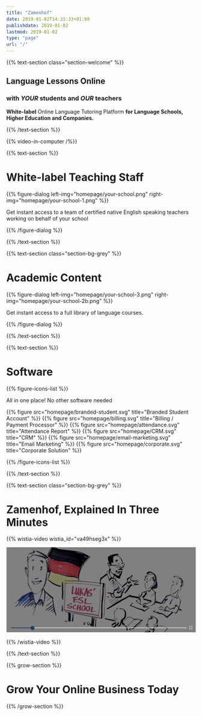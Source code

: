 ```yaml
---
title: "Zamenhof"
date: 2019-01-02T14:33:33+01:00
publishdate: 2019-01-02
lastmod: 2019-01-02
type: "page"
url: "/"
---
```


{{% text-section class="section-welcome" %}}

## Language Lessons Online

### with _YOUR_ students and _OUR_ teachers

**White-label** Online Language Tutoring Platform **for Language Schools, Higher Education and Companies.**


{{% /text-section %}}

{{% video-in-computer /%}}

{{% text-section %}}

# White-label Teaching Staff


{{% figure-dialog left-img="homepage/your-school.png" right-img="homepage/your-school-1.png" %}}

Get instant access to a team of certified native English speaking teachers  
working on behalf of your school

{{% /figure-dialog %}}

{{% /text-section %}}

{{% text-section class="section-bg-grey" %}}

# Academic Content

{{% figure-dialog left-img="homepage/your-school-3.png" right-img="homepage/your-school-2b.png" %}}

Get instant access to a full library of language courses.

{{% /figure-dialog %}}

{{% /text-section %}}

{{% text-section %}}

# Software


{{% figure-icons-list %}}

All in one place! No other software needed

{{% figure src="homepage/branded-student.svg" title="Branded Student Account" %}}
{{% figure src="homepage/billing.svg" title="Billing / Payment Processor" %}}
{{% figure src="homepage/attendance.svg" title="Attendance Report" %}}
{{% figure src="homepage/CRM.svg" title="CRM" %}}
{{% figure src="homepage/email-marketing.svg" title="Email Marketing" %}}
{{% figure src="homepage/corporate.svg" title="Corporate Solution" %}}

{{% /figure-icons-list %}}


{{% /text-section %}}

{{% text-section class="section-bg-grey" %}}

# Zamenhof, Explained In Three Minutes

{{% wistia-video wistia_id="va49hseg3x" %}}

![](homepage/home_03.png)

{{% /wistia-video %}}


{{% /text-section %}}


{{% grow-section %}}

# Grow Your Online Business Today

{{% /grow-section %}}

